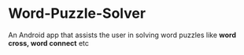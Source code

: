 # Word-Puzzle-Solver

An Android app that assists the user in solving word puzzles like  <b>word cross, word connect</b> etc
